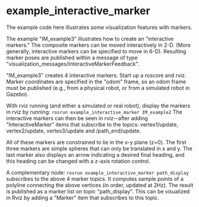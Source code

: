 # example_interactive_marker

The example code here illustrates some visualization features with markers.

The example "IM_example3" illustrates how to create an "interactive markers." The composite markers can be moved interactively
in 2-D. (More generally, interactive markers can be specified to move in 6-D). Resulting marker poses are published within a message of type "visualization_messages/InteractiveMarkerFeedback".

"IM_example3" creates 4 interactive markers. Start up a roscore and rviz.  Marker coordinates are specified in the "odom" frame, so an odom frame must be published (e.g., from a physical robot, or from a simulated robot in Gazebo). 

With rviz running (and either a simulated or real robot), display the markers in rviz by running:
`rosrun example_interactive_marker IM_example2` 
The interactive markers can then be seen in rviz--after adding "InteractiveMarker" items that subscribe to the topics:
vertex1/update, vertex2/update, vertex3/update and /path_end/update.

All of these markers are constrained to lie in the x-y plane (z=0).   The first three markers are simple spheres that can only be translated in x and y.  The last marker also displays an arrow indicating a desired final heading, and this heading can be changed with a z-axis rotation control.

A complementary node: `rosrun example_interactive_marker path_display`
subscribes to the above 4 marker topics.  It computes sample points of a polyline connecting the above vertices (in order, updated at 2Hz).  The result is published as a marker list on topic "path_display".  This can be visualized in Rviz by adding a "Marker" item that subscribes to this topic.




    
